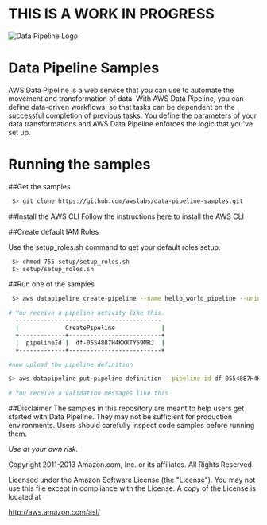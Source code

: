 THIS IS A WORK IN PROGRESS
=====================

![Data Pipeline Logo](https://raw.githubusercontent.com/awslabs/data-pipeline-samples/master/samples/logo/datapipelinelogo.jpeg)

Data Pipeline Samples
=====================
AWS Data Pipeline is a web service that you can use to automate the movement and transformation of data. With AWS Data Pipeline, you can define data-driven workflows, so that tasks can be dependent on the successful completion of previous tasks. You define the parameters of your data transformations and AWS Data Pipeline enforces the logic that you've set up.




# Running the samples

##Get the samples

```sh
 $> git clone https://github.com/awslabs/data-pipeline-samples.git
```

##Install the AWS CLI 
Follow the instructions [here](http://docs.aws.amazon.com/cli/latest/userguide/cli-chap-getting-set-up.html) to install the AWS CLI

##Create default IAM Roles

Use the setup_roles.sh command to get your default roles setup.

```sh
 $> chmod 755 setup/setup_roles.sh
 $> setup/setup_roles.sh
```

##Run one of the samples

```sh
 $> aws datapipeline create-pipeline --name hello_world_pipeline --unique-id hello_world_pipeline 

# You receive a pipeline activity like this. 
  -----------------------------------------
  |             CreatePipeline             |
  +-------------+--------------------------+
  |  pipelineId |  df-0554887H4KXKTY59MRJ  |
  +-------------+--------------------------+

#now upload the pipeline definition 

$> aws datapipeline put-pipeline-definition --pipeline-id df-0554887H4KXKTY59MRJ --pipeline-definition file://samples/helloworld/helloworld.json --parameter-values myS3LogsPath="<your s3 logging path>"

# You receive a validation messages like this


```


##Disclaimer
The samples in this repository are meant to help users get started with Data Pipeline. They may not be sufficient for production environments. Users should carefully inspect code samples before running them.

_Use at your own risk._

Copyright 2011-2013 Amazon.com, Inc. or its affiliates. All Rights Reserved.

Licensed under the Amazon Software License (the "License"). You
may not use this file except in compliance with the License. A copy of
the License is located at

http://aws.amazon.com/asl/

